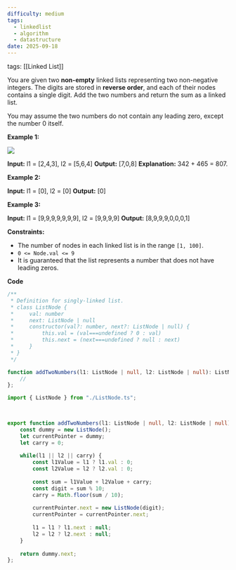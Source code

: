 ```yaml
---
difficulty: medium
tags:
  - linkedlist
  - algorithm
  - datastructure
date: 2025-09-18
---
```

tags: [[Linked List]]

You are given two **non-empty** linked lists representing two non-negative integers. The digits are stored in **reverse order**, and each of their nodes contains a single digit. Add the two numbers and return the sum as a linked list.

You may assume the two numbers do not contain any leading zero, except the number 0 itself.

**Example 1:**

![](https://assets.leetcode.com/uploads/2020/10/02/addtwonumber1.jpg)

**Input:** l1 = [2,4,3], l2 = [5,6,4]
**Output:** [7,0,8]
**Explanation:** 342 + 465 = 807.

**Example 2:**

**Input:** l1 = [0], l2 = [0]
**Output:** [0]

**Example 3:**

**Input:** l1 = [9,9,9,9,9,9,9], l2 = [9,9,9,9]
**Output:** [8,9,9,9,0,0,0,1]

**Constraints:**

- The number of nodes in each linked list is in the range `[1, 100]`.
- `0 <= Node.val <= 9`
- It is guaranteed that the list represents a number that does not have leading zeros.

**Code**

```typescript
/**
 * Definition for singly-linked list.
 * class ListNode {
 *     val: number
 *     next: ListNode | null
 *     constructor(val?: number, next?: ListNode | null) {
 *         this.val = (val===undefined ? 0 : val)
 *         this.next = (next===undefined ? null : next)
 *     }
 * }
 */

function addTwoNumbers(l1: ListNode | null, l2: ListNode | null): ListNode | null {
	//
};
```

```typescript
import { ListNode } from "./ListNode.ts";

  

export function addTwoNumbers(l1: ListNode | null, l2: ListNode | null): ListNode | null {
    const dummy = new ListNode();
    let currentPointer = dummy;
    let carry = 0;
  
    while(l1 || l2 || carry) {
        const l1Value = l1 ? l1.val : 0;
        const l2Value = l2 ? l2.val : 0;
  
        const sum = l1Value + l2Value + carry;
        const digit = sum % 10;
        carry = Math.floor(sum / 10);
  
        currentPointer.next = new ListNode(digit);
        currentPointer = currentPointer.next;
  
        l1 = l1 ? l1.next : null;
        l2 = l2 ? l2.next : null;
    }
  
    return dummy.next;
};
```